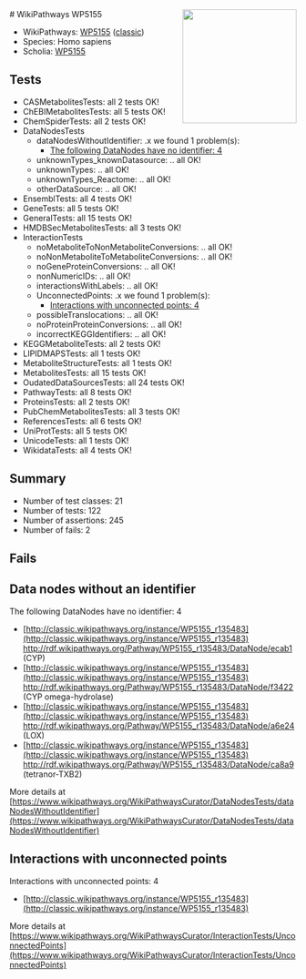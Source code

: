 <img style="float: right; width: 200px" src="https://upload.wikimedia.org/wikipedia/commons/thumb/8/83/Wplogo_with_text_500.png/640px-Wplogo_with_text_500.png" />
# WikiPathways WP5155

* WikiPathways: [WP5155](https://wikipathways.org/pathways/WP5155) ([classic](https://classic.wikipathways.org/instance/WP5155))
* Species: Homo sapiens
* Scholia: [WP5155](https://scholia.toolforge.org/wikipathways/WP5155)
## Tests
* CASMetabolitesTests: all 2 tests OK!
* ChEBIMetabolitesTests: all 5 tests OK!
* ChemSpiderTests: all 2 tests OK!
* DataNodesTests
    * dataNodesWithoutIdentifier: .x we found 1 problem(s):
        * [The following DataNodes have no identifier: 4](#d2d32fa3)
    * unknownTypes_knownDatasource: .. all OK!
    * unknownTypes: .. all OK!
    * unknownTypes_Reactome: .. all OK!
    * otherDataSource: .. all OK!
* EnsemblTests: all 4 tests OK!
* GeneTests: all 5 tests OK!
* GeneralTests: all 15 tests OK!
* HMDBSecMetabolitesTests: all 3 tests OK!
* InteractionTests
    * noMetaboliteToNonMetaboliteConversions: .. all OK!
    * noNonMetaboliteToMetaboliteConversions: .. all OK!
    * noGeneProteinConversions: .. all OK!
    * nonNumericIDs: .. all OK!
    * interactionsWithLabels: .. all OK!
    * UnconnectedPoints: .x we found 1 problem(s):
        * [Interactions with unconnected points: 4](#35a61adc)
    * possibleTranslocations: .. all OK!
    * noProteinProteinConversions: .. all OK!
    * incorrectKEGGIdentifiers: .. all OK!
* KEGGMetaboliteTests: all 2 tests OK!
* LIPIDMAPSTests: all 1 tests OK!
* MetaboliteStructureTests: all 1 tests OK!
* MetabolitesTests: all 15 tests OK!
* OudatedDataSourcesTests: all 24 tests OK!
* PathwayTests: all 8 tests OK!
* ProteinsTests: all 2 tests OK!
* PubChemMetabolitesTests: all 3 tests OK!
* ReferencesTests: all 6 tests OK!
* UniProtTests: all 5 tests OK!
* UnicodeTests: all 1 tests OK!
* WikidataTests: all 4 tests OK!


## Summary

* Number of test classes: 21
* Number of tests: 122
* Number of assertions: 245
* Number of fails: 2

## Fails

<a name="d2d32fa3" />

## Data nodes without an identifier

The following DataNodes have no identifier: 4

* [http://classic.wikipathways.org/instance/WP5155_r135483](http://classic.wikipathways.org/instance/WP5155_r135483) http://rdf.wikipathways.org/Pathway/WP5155_r135483/DataNode/ecab1 (CYP)
* [http://classic.wikipathways.org/instance/WP5155_r135483](http://classic.wikipathways.org/instance/WP5155_r135483) http://rdf.wikipathways.org/Pathway/WP5155_r135483/DataNode/f3422 (CYP omega-hydrolase)
* [http://classic.wikipathways.org/instance/WP5155_r135483](http://classic.wikipathways.org/instance/WP5155_r135483) http://rdf.wikipathways.org/Pathway/WP5155_r135483/DataNode/a6e24 (LOX)
* [http://classic.wikipathways.org/instance/WP5155_r135483](http://classic.wikipathways.org/instance/WP5155_r135483) http://rdf.wikipathways.org/Pathway/WP5155_r135483/DataNode/ca8a9 (tetranor-TXB2)


More details at [https://www.wikipathways.org/WikiPathwaysCurator/DataNodesTests/dataNodesWithoutIdentifier](https://www.wikipathways.org/WikiPathwaysCurator/DataNodesTests/dataNodesWithoutIdentifier)

<a name="35a61adc" />

## Interactions with unconnected points

Interactions with unconnected points: 4

* [http://classic.wikipathways.org/instance/WP5155_r135483](http://classic.wikipathways.org/instance/WP5155_r135483)


More details at [https://www.wikipathways.org/WikiPathwaysCurator/InteractionTests/UnconnectedPoints](https://www.wikipathways.org/WikiPathwaysCurator/InteractionTests/UnconnectedPoints)

